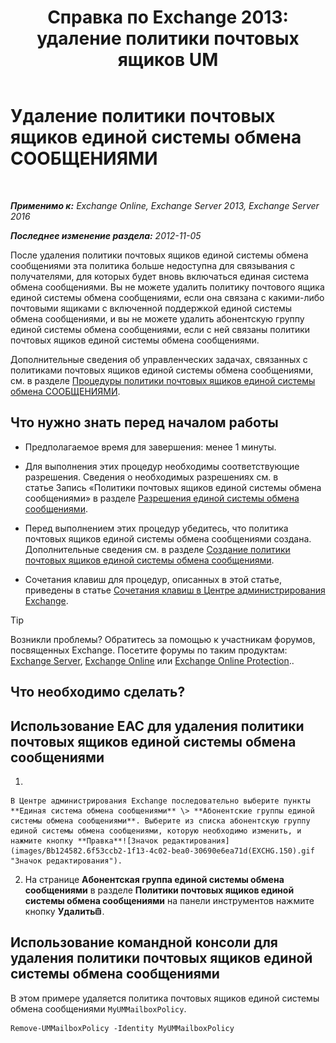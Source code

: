 ﻿---
title: 'Справка по Exchange 2013: удаление политики почтовых ящиков UM'
TOCTitle: Удаление политики почтовых ящиков единой системы обмена СООБЩЕНИЯМИ
ms:assetid: c8758464-3c52-4dd3-b2a6-142a99bb0628
ms:mtpsurl: https://technet.microsoft.com/ru-ru/library/Bb124536(v=EXCHG.150)
ms:contentKeyID: 50556467
ms.date: 05/22/2018
mtps_version: v=EXCHG.150
ms.translationtype: MT
---

# Удаление политики почтовых ящиков единой системы обмена СООБЩЕНИЯМИ

 

_**Применимо к:** Exchange Online, Exchange Server 2013, Exchange Server 2016_

_**Последнее изменение раздела:** 2012-11-05_

После удаления политики почтовых ящиков единой системы обмена сообщениями эта политика больше недоступна для связывания с получателями, для которых будет вновь включаться единая система обмена сообщениями. Вы не можете удалить политику почтового ящика единой системы обмена сообщениями, если она связана с какими-либо почтовыми ящиками с включенной поддержкой единой системы обмена сообщениями, и вы не можете удалить абонентскую группу единой системы обмена сообщениями, если с ней связаны политики почтовых ящиков единой системы обмена сообщениями.

Дополнительные сведения об управленческих задачах, связанных с политиками почтовых ящиков единой системы обмена сообщениями, см. в разделе [Процедуры политики почтовых ящиков единой системы обмена СООБЩЕНИЯМИ](https://docs.microsoft.com/ru-ru/exchange/voice-mail-unified-messaging/set-up-voice-mail/um-mailbox-policy-procedures).

## Что нужно знать перед началом работы

  - Предполагаемое время для завершения: менее 1 минуты.

  - Для выполнения этих процедур необходимы соответствующие разрешения. Сведения о необходимых разрешениях см. в статье Запись «Политики почтовых ящиков единой системы обмена сообщениями» в разделе [Разрешения единой системы обмена сообщениями](unified-messaging-permissions-exchange-2013-help.md).

  - Перед выполнением этих процедур убедитесь, что политика почтовых ящиков единой системы обмена сообщениями создана. Дополнительные сведения см. в разделе [Создание политики почтовых ящиков единой системы обмена сообщениями](https://docs.microsoft.com/ru-ru/exchange/voice-mail-unified-messaging/set-up-voice-mail/create-um-mailbox-policy).

  - Сочетания клавиш для процедур, описанных в этой статье, приведены в статье [Сочетания клавиш в Центре администрирования Exchange](keyboard-shortcuts-in-the-exchange-admin-center-exchange-online-protection-help.md).

> [!TIP]  
> Возникли проблемы? Обратитесь за помощью к участникам форумов, посвященных Exchange. Посетите форумы по таким продуктам: <a href="https://go.microsoft.com/fwlink/p/?linkid=60612">Exchange Server</a>, <a href="https://go.microsoft.com/fwlink/p/?linkid=267542">Exchange Online</a> или <a href="https://go.microsoft.com/fwlink/p/?linkid=285351">Exchange Online Protection</a>..


## Что необходимо сделать?

## Использование EAC для удаления политики почтовых ящиков единой системы обмена сообщениями

1.  
    
    В Центре администрирования Exchange последовательно выберите пункты **Единая система обмена сообщениями** \> **Абонентские группы единой системы обмена сообщениями**. Выберите из списка абонентскую группу единой системы обмена сообщениями, которую необходимо изменить, и нажмите кнопку **Правка**![Значок редактирования](images/Bb124582.6f53ccb2-1f13-4c02-bea0-30690e6ea71d(EXCHG.150).gif "Значок редактирования").

2.  На странице **Абонентская группа единой системы обмена сообщениями** в разделе **Политики почтовых ящиков единой системы обмена сообщениями** на панели инструментов нажмите кнопку **Удалить**![Значок удаления](images/Dd979797.14f639f6-61e8-4418-bbfb-0db14de9d2f5(EXCHG.150).gif "Значок удаления").

## Использование командной консоли для удаления политики почтовых ящиков единой системы обмена сообщениями

В этом примере удаляется политика почтовых ящиков единой системы обмена сообщениями `MyUMMailboxPolicy`.

    Remove-UMMailboxPolicy -Identity MyUMMailboxPolicy

